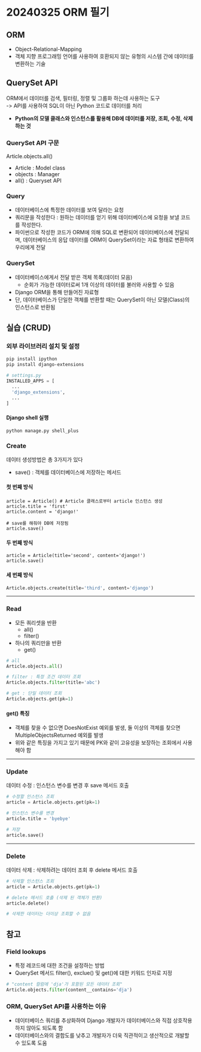 # 20240325 ORM 필기

## ORM
- Object-Relational-Mapping
- 객체 지향 프로그래밍 언어를 사용하여 호환되지 않는 유형의 시스템 간에 데이터를 변환하는 기술

## QuerySet API
ORM에서 데이터를 검색, 필터링, 정렬 및 그룹화 하는데 사용하는 도구  
-> API를 사용하여 SQL이 아닌 Python 코드로 데이터를 처리  
- **Python의 모델 클래스와 인스턴스를 활용해 DB에 데이터를 저장, 조회, 수정, 삭제하는 것**

### QuerySet API 구문
Article.objects.all()  
- Article : Model class
- objects : Manager
- all() : Queryset API

### Query
- 데이터베이스에 특정한 데이터를 보여 달라는 요청
- 쿼리문을 작성한다 : 원하는 데이터를 얻기 위해 데이터베이스에 요청을 보낼 코드를 작성한다.
- 파이썬으로 작성한 코드가 ORM에 의해 SQL로 변환되어 데이터베이스에 전달되며, 데이터베이스의 응답 데이터를 ORM이 QuerySet이라는 자료 형태로 변환하여 우리에게 전달

### QuerySet
- 데이터베이스에게서 전달 받은 객체 목록(데이터 모음)
  - 순회가 가능한 데이터로써 1개 이상의 데이터를 불러와 사용할 수 있음
- Django ORM을 통해 만들어진 자료형
- 단, 데이터베이스가 단일한 객체를 반환할 때는 QuerySet이 아닌 모델(Class)의 인스턴스로 반환됨

## 실습 (CRUD)

### 외부 라이브러리 설치 및 설정  

```bash
pip install ipython
pip install django-extensions
```

```python
# settings.py
INSTALLED_APPS = [
  ...
  'django_extensions',
  ...
]
```
#### Django shell 실행
`python manage.py shell_plus`

### Create
데이터 생성방법은 총 3가지가 있다  
- save() : 객체를 데이터베이스에 저장하는 메서드

#### 첫 번째 방식
```shell
article = Article() # Article 클래스로부터 article 인스턴스 생성
article.title = 'first'
article.content = 'django!'

# save를 해줘야 DB에 저장됨
article.save()
```

#### 두 번째 방식
```shell
article = Article(title='second', content='django!')
article.save()
```

#### 세 번째 방식
```python
Article.objects.create(title='third', content='django')
```
---

### Read
- 모든 쿼리셋을 반환
  - all()
  - filter()
- 하나의 쿼리만을 반환
  - get()

```python
# all
Article.objects.all()

# filter : 특정 조건 데이터 조회
Article.objects.filter(title='abc')

# get : 단일 데이터 조회
Article.objects.get(pk=1)
```

#### get() 특징
- 객체를 찾을 수 없으면 DoesNotExist 예외를 발생, 둘 이상의 객체를 찾으면 MultipleObjectsReturned 예외를 발생
- 위와 같은 특징을 가지고 있기 때문에 PK와 같이 고유성을 보장하는 조회에서 사용해야 함

---

### Update
데이터 수정 : 인스턴스 변수를 변경 후 save 메서드 호출

```python
# 수정할 인스턴스 조회
article = Article.objects.get(pk=1)

# 인스턴스 변수를 변경
article.title = 'byebye'

# 저장
article.save()
```

---

### Delete
데이터 삭제 : 삭제하려는 데이터 조회 후 delete 메서드 호출

```python
# 삭제할 인스턴스 조회
article = Article.objects.get(pk=1)

# delete 메서드 호출 (삭제 된 객체가 반환)
article.delete()

# 삭제한 데이터는 더이상 조회할 수 없음
```

## 참고

### Field lookups
- 특정 레코드에 대한 조건을 설정하는 방법
- QuerySet 메서드 filter(), exclue() 및 get()에 대한 키워드 인자로 지정

```python
# "content 컬럼에 'dja'가 포함된 모든 데이터 조회"
Article.objects.filter(content__contains='dja')

```

### ORM, QuerySet API를 사용하는 이유
- 데이터베이스 쿼리를 추상화하여 Django 개발자가 데이터베이스와 직접 상호작용하지 않아도 되도록 함
- 데이터베이스와의 결합도를 낮추고 개발자가 더욱 직관적이고 생산적으로 개발할 수 있도록 도움